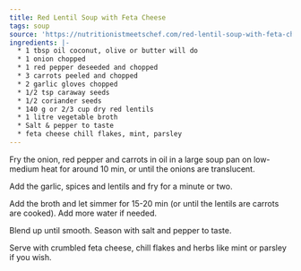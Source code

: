 ```yaml
---
title: Red Lentil Soup with Feta Cheese
tags: soup
source: 'https://nutritionistmeetschef.com/red-lentil-soup-with-feta-cheese/'
ingredients: |-
  * 1 tbsp oil coconut, olive or butter will do
  * 1 onion chopped
  * 1 red pepper deseeded and chopped
  * 3 carrots peeled and chopped
  * 2 garlic gloves chopped
  * 1/2 tsp caraway seeds
  * 1/2 coriander seeds
  * 140 g or 2/3 cup dry red lentils
  * 1 litre vegetable broth
  * Salt & pepper to taste
  * feta cheese chill flakes, mint, parsley
---
```


Fry the onion, red pepper and carrots in oil in a large soup pan on low-medium heat for around 10 min, or until the onions are translucent.

Add the garlic, spices and lentils and fry for a minute or two.

Add the broth and let simmer for 15-20 min (or until the lentils are carrots are cooked). Add more water if needed.

Blend up until smooth. Season with salt and pepper to taste.

Serve with crumbled feta cheese, chill flakes and herbs like mint or parsley if you wish.
